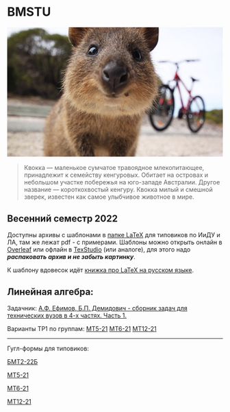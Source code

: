   # BMSTU
  

<p align="center">
    <img src="https://github.com/tru17v/bmstu/blob/main/system/kwokka.jpg">
</p>

>Квокка — маленькое сумчатое травоядное млекопитающее, принадлежит к семейству кенгуровых. Обитает на островах и небольшом участке побережья на юго-западе Австралии. Другое название — короткохвостый кенгуру. Квокка милый и смешной зверек, известен как самое улыбчивое животное в мире.

## Весенний семестр 2022
Доступны архивы с шаблонами в [папке LaTeX](./Latex) для типовиков по ИиДУ и ЛА, там же лежат pdf - с примерами.
Шаблоны можно открыть онлайн в [Overleaf](https://www.overleaf.com/) или офлайн в [TexStudio](https://www.texstudio.org/) (или аналоге), для этого надо ___распаковать архив и не забыть картинку___.

К шаблону вдовесок идёт [книжка про LaTeX на русском языке](./LaTeX-Lvovsky.pdf).

Линейная алгебра:
---

Задачник:
[А.Ф. Ефимов, Б.П. Демидович - сборник задач для технических вузов в 4-х частях. Часть 1.](https://github.com/tru17v/bmstu/blob/main/%D0%97%D0%B0%D0%B4%D0%B0%D1%87%D0%BD%D0%B8%D0%BA%20-%20%D0%9B%D0%90.pdf)

Варианты ТР1 по группам: [МТ5-21](https://github.com/tru17v/bmstu/blob/main/TR1/%D0%9C%D0%A25-21-task.pdf)
[МТ6-21](https://github.com/tru17v/bmstu/blob/main/TR1/%D0%9C%D0%A26-21-task.pdf)
[МТ12-21](https://github.com/tru17v/bmstu/blob/main/TR1/%D0%9C%D0%A212-21-task.pdf)

---
Гугл-формы для типовиков:

[БМТ2-22Б](https://docs.google.com/forms/d/e/1FAIpQLSfuteno0EmeAPVw6Cy2ROhLUYlGwqxSaNS3W_xsINIQV8EW4w/viewform?usp=sf_link)

[МТ5-21](https://docs.google.com/forms/d/e/1FAIpQLSd6Z47U2sz2sIMm4HaYgHqsVxrvqSiwYkNjOtWep9RNpBFvuQ/viewform?usp=sf_link)

[МТ6-21](https://docs.google.com/forms/d/e/1FAIpQLSdLCSt-xt5acY7swA_Kk6S-884h7NAcffQM5SRCIMfytQ7TWQ/viewform?usp=sf_link)

[МТ12-21](https://docs.google.com/forms/d/e/1FAIpQLSc-wzHbFRvQRMsENRcbyzc1o7tIasxFmTKdIo_PBMvFgJ4-OA/viewform?usp=sf_link)
